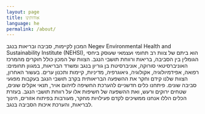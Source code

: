 ```yaml
---
layout: page
title: אודותינו
language: he
permalink: /about/
---
```



המכון לקיימות, סביבה ובריאות בנגב Negev Environmental Health and Sustainability Institute (NEHSI), הוא ביתם של צוות רב תחומי ועצמאי שעוסק ביחסי הגומלין בין הסביבה, בריאות ורווחת תושבי הנגב.
הצוות של המכון כולל חוקרים מהמרכז האוניברסיטאי סורוקה, אוניברסיטת בן גוריון בנגב ומשרד הבריאות, במגוון תחומים: רפואה, אפידמיולוגיה, אקולוגיה, גיאוגרפיה, מדיניות, קיימות ותכנון ערים.
בעשור האחרון, הצוות שלנו קידם וחקר את ההשפעה הבריאותית בקרב תושבי הנגב בעקבות מפגעי סביבה שונים. פיתחנו כלים חדשניים להערכת החשיפה לזיהום אויר, תנאי אקלים שונים, שטחים ירוקים ורעש, ואת ההשפעה של חשיפות אלו על רווחת תושבי הנגב. בעזרת הכלים הללו אנחנו ממשיכים לקדם פעילויות מחקר, מעורבות בפיתוח אזורים, חינוך לבריאות, והערכת איכות הסביבה בנגב. 
